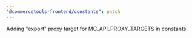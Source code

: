 ```yaml
---
"@commercetools-frontend/constants": patch
---
```


Adding "export" proxy target for MC_API_PROXY_TARGETS in constants
